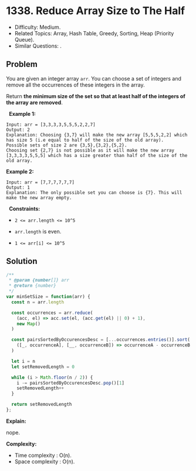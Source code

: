 # 1338. Reduce Array Size to The Half

- Difficulty: Medium.
- Related Topics: Array, Hash Table, Greedy, Sorting, Heap (Priority Queue).
- Similar Questions: .

## Problem

You are given an integer array ```arr```. You can choose a set of integers and remove all the occurrences of these integers in the array.

Return **the minimum size of the set so that **at least** half of the integers of the array are removed**.

 
**Example 1:**

```
Input: arr = [3,3,3,3,5,5,5,2,2,7]
Output: 2
Explanation: Choosing {3,7} will make the new array [5,5,5,2,2] which has size 5 (i.e equal to half of the size of the old array).
Possible sets of size 2 are {3,5},{3,2},{5,2}.
Choosing set {2,7} is not possible as it will make the new array [3,3,3,3,5,5,5] which has a size greater than half of the size of the old array.
```

**Example 2:**

```
Input: arr = [7,7,7,7,7,7]
Output: 1
Explanation: The only possible set you can choose is {7}. This will make the new array empty.
```

 
**Constraints:**


	
- ```2 <= arr.length <= 10^5```
	
- ```arr.length``` is even.
	
- ```1 <= arr[i] <= 10^5```



## Solution

```javascript
/**
 * @param {number[]} arr
 * @return {number}
 */
var minSetSize = function(arr) {
  const n = arr.length

  const occurrences = arr.reduce(
    (acc, el) => acc.set(el, (acc.get(el) || 0) + 1),
    new Map()
  )

  const pairsSortedByOccurencesDesc = [...occurrences.entries()].sort(
    ([_, occurrenceA], [__, occurrenceB]) => occurrenceA - occurrenceB
  )

  let i = n
  let setRemovedLength = 0

  while (i > Math.floor(n / 2)) {
    i -= pairsSortedByOccurencesDesc.pop()[1]
    setRemovedLength++
  }

  return setRemovedLength
};
```

**Explain:**

nope.

**Complexity:**

* Time complexity : O(n).
* Space complexity : O(n).
